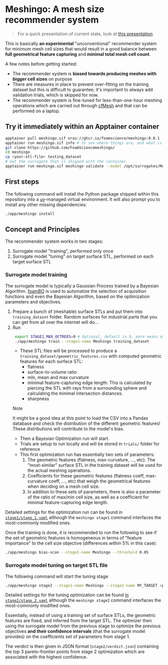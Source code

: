 # Meshingo: A mesh size recommender system

> For a quick presentation of current state, look at
> [this presentation](https://foamscience.github.io/meshingo)

This is basically **an experimental** "unconventional" recommender system for minimum mesh cell
sizes that would result in a good balance between **full geometrical feature capturing**
and **minimal total mesh cell count**.

A few notes before getting started:
- The recommender system is **biased towards producing meshes with bigger cell sizes** on purpose
- There are measures in place to prevent over-fitting on the training dataset
  but this is difficult to guarantee; it's important to always add validation trials, which is
  skipped for now.
- The recommender system is fine-tuned for less-than-one-hour meshing operations which
  are carried out through [cfMesh] and that can be performed on a laptop.

## Try it immediately within an Apptainer container

```bash
apptainer pull meshingo.sif oras://ghcr.io/foamscience/meshingo:0.0.1
apptainer run meshingo.sif info # to see where things are, and what is available
git clone https://github.com/FoamSciencemeshingo/
cd meshingo
cp <your-stl-file> testing_dataset
# Get the surrogate that is shipped with the container
apptainer run meshingo.sif meshingo validate --model /opt/surrogates/Meshingo testing_dataset/<your-stl-file>
```

## First steps

The following command will install the Python package shipped within this repository
into a [uv]-managed virtual environment. It will also prompt you to install any other missing 
dependencies:
```bash
./app/meshingo install
```

## Concept and Principles

The recommender system works in two stages:
1. Surrogate model "training", performed only once
1. Surrogate model "tuning" on target surface STL, performed on each target surface STL

### Surrogate model training

The surrogate model is typically a Gaussian Process trained by a Bayesian Algorithm.
[foamBO] is used to automatize the selection of acquisition functions and even the Bayesian
Algorithm, based on the optimization parameters and objectives.

1. Prepare a bunch of (meshable) surface STLs and put them into `training_dataset` folder. Random
   surfaces for industrial parts that you can get from all over the internet will do...
1. Run 
   ```bash
    export STAGE1_MAX_OCTREES=9 # Optional, default is 9, more means more RAM usage
    ./app/meshingo train --stage1-name Meshingo training_dataset
   ```
   - These STL files will be processed to produce a `training_dataset/geometric_features.csv`
     with computed geometric features for each surface STL:
     - flatness
     - surface-to-volume ratio
     - min, mean and max curvature
     - minimal feature-capturing edge length: This is calculated by piercing the STL with
       rays from a surrounding sphere and calculating the minimal intersection distances.
     - sharpness
   > [!NOTE]
   > It might be a good idea at this point to load the CSV into a Pandas database and check
   > the distribution of the different geometric features! These distributions will contribute
   > to the model's bias.
   - Then a Bayesian Optimization run will start.
   - Trials are setup to run locally and will be stored in `trials/` folder for reference
   - This first optimization run has essentially two sets of parameters:
     1. The geometric features (flatness, max-curvature, ..., etc). The "most-similar" surface STL in the
        training dataset will be used for the actual meshing operations.
     1. Coefficients for these geometric features (flatness coeff, max-curvature coeff, ..., etc)
        that weigh the geometrical features when deciding on a mesh cell size.
     1. In addition to these sets of parameters, there is also a parameter of the ratio of max/min cell size,
        as well as a coefficient for minimal feature-capturing edge length. 

Detailed settings for the optimization run can be found in [`stage1/stage_1.yaml`](stage1/stage_1.yaml)
although the `meshingo stage1` command interfaces the most-commonly modified ones.

Once the training is done, it is recommended to run the following to see if the set of geometric features
is homogeneous in terms of "feature importance" to the cell size objective (differences within 5% in this case):
```bash
./app/meshingo bias-scan --stage1-name Meshingo --threshold 0.05
```

### Surrogate model tuning on target STL file

The following command will start the tuning stage
```bash
./app/meshingo stage2 --stage1-name Meshingo --stage2-name MY_TARGET <path_to_STL>
```

Detailed settings for the tuning optimization can be found [in `stage2/stage_2.yaml`](stage2/stage_2.yaml)
although the `meshingo stage2` command interfaces the most-commonly modified ones.

Essentially, instead of using a training set of surface STLs, the geometric features are
fixed, and inferred from the target STL. The optimizer then using the surrogate model
from the previous stage to optimize the previous objectives **and their confidence intervals**
(that the surrogate model provides) on the coefficients set of parameters from stage 1.

The verdict is then given in JSON format (`stage2/verdict.json`) containing the top 3
pareto-frontier points from stage 2 optimization which are associated with the highest
confidence.


[cfMesh]: https://cfmesh.com/cfmesh-open-source/
[foamBO]: https://github.com/FoamScience/OpenFOAM-Multi-Objective-Optimization
[uv]: https://github.com/astral-sh/uv
